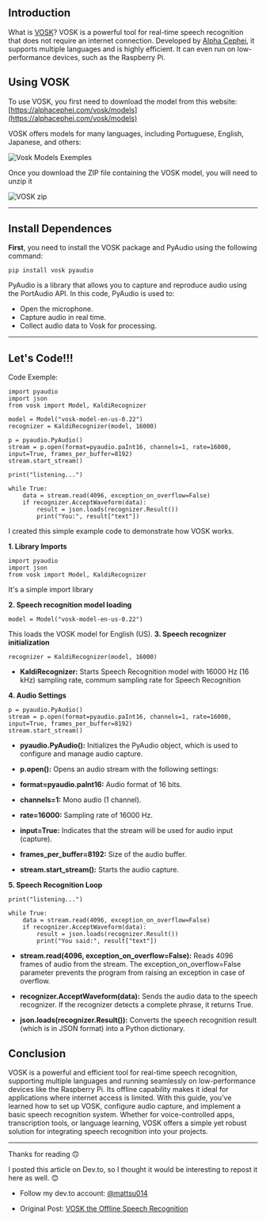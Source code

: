 ## Introduction
What is [VOSK](https://alphacephei.com/vosk/)? VOSK is a powerful tool for real-time speech recognition that does not require an internet connection. Developed by [Alpha Cephei](https://alphacephei.com/en/), it supports multiple languages and is highly efficient. It can even run on low-performance devices, such as the Raspberry Pi.

## Using VOSK
To use VOSK, you first need to download the model from this website: [https://alphacephei.com/vosk/models](https://alphacephei.com/vosk/models)

VOSK offers models for many languages, including Portuguese, English, Japanese, and others:

![Vosk Models Exemples](https://dev-to-uploads.s3.amazonaws.com/uploads/articles/t8gl8kzs7h5nqsdnrize.png)

Once you download the ZIP file containing the VOSK model, you will need to unzip it

![VOSK zip](https://dev-to-uploads.s3.amazonaws.com/uploads/articles/sl5ou8h07gs1itfsgy4j.png)

---

## Install Dependences
**First**, you need to install the VOSK package and PyAudio using the following command:

```
pip install vosk pyaudio
```
PyAudio is a library that allows you to capture and reproduce audio using the PortAudio API. In this code, PyAudio is used to:

- Open the microphone.
- Capture audio in real time.
- Collect audio data to Vosk for processing.

---

## Let's Code!!!
Code Exemple:

```
import pyaudio
import json
from vosk import Model, KaldiRecognizer

model = Model("vosk-model-en-us-0.22")
recognizer = KaldiRecognizer(model, 16000)

p = pyaudio.PyAudio()
stream = p.open(format=pyaudio.paInt16, channels=1, rate=16000, input=True, frames_per_buffer=8192)
stream.start_stream()

print("listening...")

while True:
    data = stream.read(4096, exception_on_overflow=False)
    if recognizer.AcceptWaveform(data):
        result = json.loads(recognizer.Result())
        print("You:", result["text"])

```
I created this simple example code to demonstrate how VOSK works.

**1. Library Imports**

```
import pyaudio
import json
from vosk import Model, KaldiRecognizer
```

It's a simple import library

**2. Speech recognition model loading**

```
model = Model("vosk-model-en-us-0.22")
```
This loads the VOSK model for English (US).
**3. Speech recognizer initialization**

```
recognizer = KaldiRecognizer(model, 16000)
```

- **KaldiRecognizer:** Starts Speech Recognition model with 16000 Hz (16 kHz) sampling rate, commum sampling rate for Speech Recognition

**4. Audio Settings**

```
p = pyaudio.PyAudio()
stream = p.open(format=pyaudio.paInt16, channels=1, rate=16000, input=True, frames_per_buffer=8192)
stream.start_stream()
```
- **pyaudio.PyAudio():** Initializes the PyAudio object, which is used to configure and manage audio capture.

- **p.open():** Opens an audio stream with the following settings:

- **format=pyaudio.paInt16:** Audio format of 16 bits.

- **channels=1:** Mono audio (1 channel).

- **rate=16000:** Sampling rate of 16000 Hz.

- **input=True:** Indicates that the stream will be used for audio input (capture).

- **frames_per_buffer=8192:** Size of the audio buffer.

- **stream.start_stream():** Starts the audio capture.

**5. Speech Recognition Loop**

```
print("listening...")

while True:
    data = stream.read(4096, exception_on_overflow=False)
    if recognizer.AcceptWaveform(data):
        result = json.loads(recognizer.Result())
        print("You said:", result["text"])
```

- **stream.read(4096, exception_on_overflow=False):**
 Reads 4096 frames of audio from the stream. The exception_on_overflow=False parameter prevents the program from raising an exception in case of overflow.

- **recognizer.AcceptWaveform(data):** Sends the audio data to the speech recognizer. If the recognizer detects a complete phrase, it returns True.

- **json.loads(recognizer.Result()):** Converts the speech recognition result (which is in JSON format) into a Python dictionary.

## Conclusion
VOSK is a powerful and efficient tool for real-time speech recognition, supporting multiple languages and running seamlessly on low-performance devices like the Raspberry Pi. 
Its offline capability makes it ideal for applications where internet access is limited. 
With this guide, you’ve learned how to set up VOSK, configure audio capture, and implement a basic speech recognition system. 
Whether for voice-controlled apps, transcription tools, or language learning, VOSK offers a simple yet robust solution for integrating speech recognition into your projects.

---
Thanks for reading 🙃

I posted this article on Dev.to, so I thought it would be interesting to repost it here as well. 😊

- Follow my dev.to account: [@mattsu014](https://dev.to/mattsu014)

- Original Post: [VOSK the Offline Speech Recognition](https://dev.to/mattsu014/vosk-offline-speech-recognition-3kbb)

